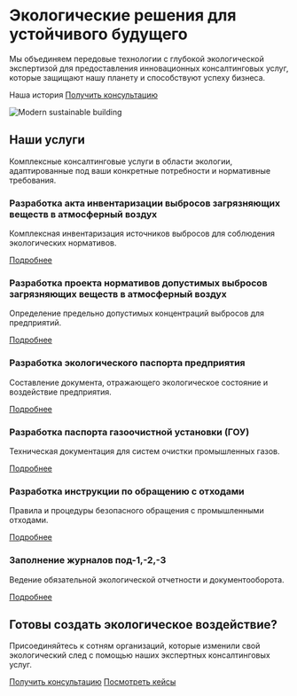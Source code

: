 # Экологические решения для устойчивого будущего

Мы объединяем передовые технологии с глубокой экологической экспертизой для предоставления инновационных консалтинговых услуг, которые защищают нашу планету и способствуют успеху бизнеса.

Наша история [Получить консультацию](https://synecology-demo.netlify.app/contact)

![Modern sustainable building](https://images.unsplash.com/photo-1486406146926-c627a92ad1ab?ixlib=rb-4.0.3&ixid=MnwxMjA3fDB8MHxwaG90by1wYWdlfHx8fGVufDB8fHx8&auto=format&fit=crop&w=800&h=600)

## Наши услуги

Комплексные консалтинговые услуги в области экологии, адаптированные под ваши конкретные потребности и нормативные требования.

### Разработка акта инвентаризации выбросов загрязняющих веществ в атмосферный воздух

Комплексная инвентаризация источников выбросов для соблюдения экологических нормативов.

[Подробнее](https://synecology-demo.netlify.app/services)

### Разработка проекта нормативов допустимых выбросов загрязняющих веществ в атмосферный воздух

Определение предельно допустимых концентраций выбросов для предприятий.

[Подробнее](https://synecology-demo.netlify.app/services)

### Разработка экологического паспорта предприятия

Составление документа, отражающего экологическое состояние и воздействие предприятия.

[Подробнее](https://synecology-demo.netlify.app/services)

### Разработка паспорта газоочистной установки (ГОУ)

Техническая документация для систем очистки промышленных газов.

[Подробнее](https://synecology-demo.netlify.app/services)

### Разработка инструкции по обращению с отходами

Правила и процедуры безопасного обращения с промышленными отходами.

[Подробнее](https://synecology-demo.netlify.app/services)

### Заполнение журналов под-1,-2,-3

Ведение обязательной экологической отчетности и документооборота.

[Подробнее](https://synecology-demo.netlify.app/services)

## Готовы создать экологическое воздействие?

Присоединяйтесь к сотням организаций, которые изменили свой экологический след с помощью наших экспертных консалтинговых услуг.

[Получить консультацию](https://synecology-demo.netlify.app/contact) [Посмотреть кейсы](https://synecology-demo.netlify.app/case-studies)